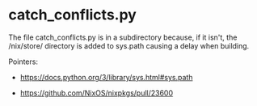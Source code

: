 

catch_conflicts.py
==================

The file catch_conflicts.py is in a subdirectory because, if it isn't, the
/nix/store/ directory is added to sys.path causing a delay when building.

Pointers:

- https://docs.python.org/3/library/sys.html#sys.path

- https://github.com/NixOS/nixpkgs/pull/23600
